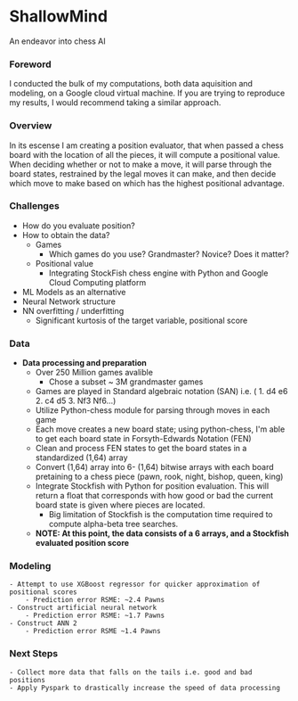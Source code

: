 # ShallowMind
An endeavor into chess AI


### Foreword
I conducted the bulk of my computations, both data aquisition and modeling, on a Google cloud virtual machine. If you are trying to reproduce my results, I would recommend taking a similar approach.

### Overview
In its escense I am creating a position evaluator, that when passed a chess board with the location of all the pieces, it will compute a positional value. When deciding whether or not to make a move, it will parse through the board states, restrained by the legal moves it can make, and then decide which move to make based on which has the highest positional advantage.

### Challenges
- How do you evaluate position? 
- How to obtain the data?
    - Games
        - Which games do you use? Grandmaster? Novice? Does it matter?
    - Positional value
        - Integrating StockFish chess engine with Python and Google Cloud Computing platform
- ML Models as an alternative
- Neural Network structure
- NN overfitting / underfitting
    - Significant kurtosis of the target variable, positional score 
    
### Data
- **Data processing and preparation**
    - Over 250 Million games avalible
        - Chose a subset ~ 3M grandmaster games
    - Games are played in Standard algebraic notation (SAN) i.e. ( 1. d4 e6 2. c4 d5 3. Nf3 Nf6...)
    - Utilize Python-chess module for parsing through moves in each game
    - Each move creates a new board state; using python-chess, I'm able to get each board state in Forsyth-Edwards Notation (FEN) 
    - Clean and process FEN states to get the board states in a standardized (1,64) array
    - Convert (1,64) array into 6- (1,64) bitwise arrays with each board pretaining to a chess piece (pawn, rook, night, bishop, queen, king)
    - Integrate Stockfish with Python for position evaluation. This will return a float that corresponds with how good or bad the current board state is given where pieces are located.
        - Big limitation of Stockfish is the computation time required to compute alpha-beta tree searches.
    - **NOTE: At this point, the data consists of a 6 arrays, and a Stockfish evaluated position score**
    
### Modeling
    - Attempt to use XGBoost regressor for quicker approximation of positional scores
        - Prediction error RSME: ~2.4 Pawns
    - Construct artificial neural network
        - Prediction error RSME: ~1.7 Pawns
    - Construct ANN 2 
        - Prediction error RSME ~1.4 Pawns

### Next Steps
    - Collect more data that falls on the tails i.e. good and bad positions
    - Apply Pyspark to drastically increase the speed of data processing
   
        
